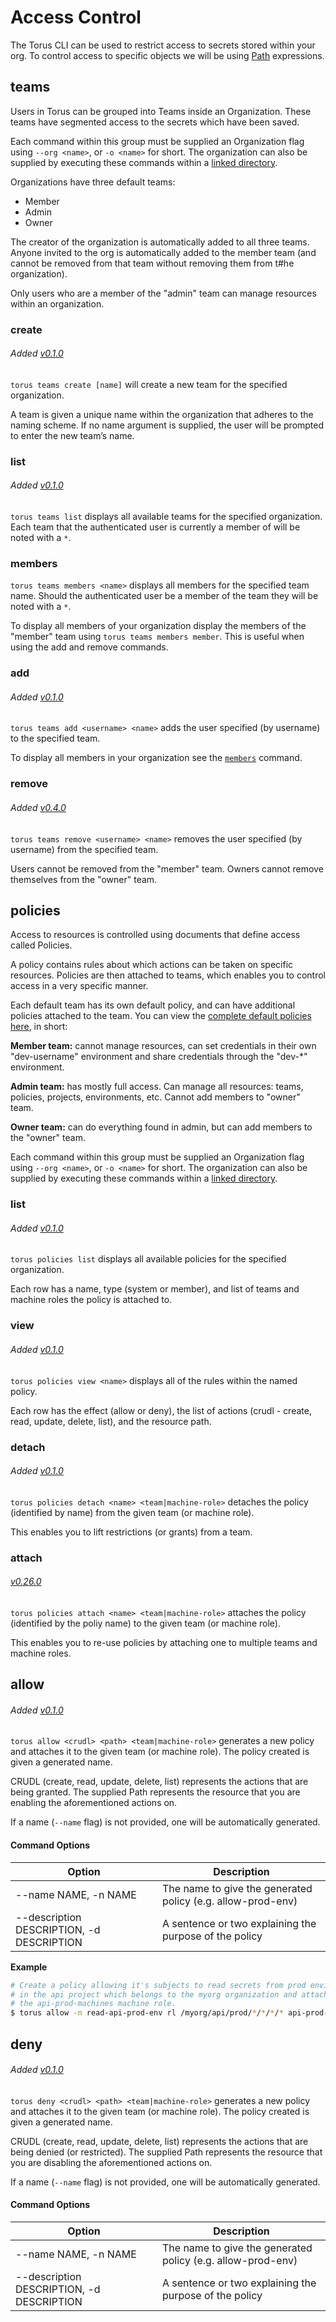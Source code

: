 # Access Control
The Torus CLI can be used to restrict access to secrets stored within your org. To control access to specific objects we will be using [Path](../concepts/path.md) expressions.

## teams
Users in Torus can be grouped into Teams inside an Organization. These teams have segmented access to the secrets which have been saved.

Each command within this group must be supplied an Organization flag using `--org <name>`, or `-o <name>` for short. The organization can also be supplied by executing these commands within a [linked directory](./project-structure.md#link).

Organizations have three default teams:
- Member
- Admin
- Owner

The creator of the organization is automatically added to all three teams. Anyone invited to the org is automatically added to the member team (and cannot be removed from that team without removing them from t#he organization).

Only users who are a member of the "admin" team can manage resources within an organization.

### create
###### Added [v0.1.0](https://github.com/manifoldco/torus-cli/blob/master/CHANGELOG.md)

`torus teams create [name]` will create a new team for the specified organization.

A team is given a unique name within the organization that adheres to the naming scheme. If no name argument is supplied, the user will be prompted to enter the new team’s name.

### list
###### Added [v0.1.0](https://github.com/manifoldco/torus-cli/blob/master/CHANGELOG.md)

`torus teams list` displays all available teams for the specified organization. Each team that the authenticated user is currently a member of will be noted with a `*`.

### members
`torus teams members <name>` displays all members for the specified team name. Should the authenticated user be a member of the team they will be noted with a `*`.

To display all members of your organization display the members of the "member" team using `torus teams members member`. This is useful when using the add and remove commands.

### add
###### Added [v0.1.0](https://github.com/manifoldco/torus-cli/blob/master/CHANGELOG.md)

`torus teams add <username> <name>` adds the user specified (by username) to the specified team.

To display all members in your organization see the [`members`](./#members) command.

### remove
###### Added [v0.4.0](https://github.com/manifoldco/torus-cli/blob/master/CHANGELOG.md)

`torus teams remove <username> <name>` removes the user specified (by username) from the specified team.

Users cannot be removed from the "member" team. Owners cannot remove themselves from the "owner" team.

## policies
Access to resources is controlled using documents that define access called Policies.

A policy contains rules about which actions can be taken on specific resources. Policies are then attached to teams, which enables you to control access in a very specific manner.

Each default team has its own default policy, and can have additional policies attached to the team. You can view the [complete default policies here](../concepts/policies.md), in short:

**Member team:** cannot manage resources, can set credentials in their own "dev-username" environment and share credentials through the "dev-\*"
environment.

**Admin team:** has mostly full access. Can manage all resources: teams, policies, projects, environments, etc. Cannot add members to "owner" team.

**Owner team:** can do everything found in admin, but can add members to the "owner" team.

Each command within this group must be supplied an Organization flag using `--org <name>`, or `-o <name>` for short. The organization can also be supplied by executing these commands within a [linked directory](./project-structure.md#link).

### list
###### Added [v0.1.0](https://github.com/manifoldco/torus-cli/blob/master/CHANGELOG.md)

`torus policies list` displays all available policies for the specified organization.

Each row has a name, type (system or member), and list of teams and machine roles the policy is attached to.

### view
###### Added [v0.1.0](https://github.com/manifoldco/torus-cli/blob/master/CHANGELOG.md)

`torus policies view <name>` displays all of the rules within the named policy.

Each row has the effect (allow or deny), the list of actions (crudl - create, read, update, delete, list), and the resource path.

### detach
###### Added [v0.1.0](https://github.com/manifoldco/torus-cli/blob/master/CHANGELOG.md)

`torus policies detach <name> <team|machine-role>` detaches the policy (identified by name) from the given team (or machine role).

This enables you to lift restrictions (or grants) from a team.

### attach
###### [v0.26.0](https://github.com/manifoldco/torus-cli/blob/master/CHANGELOG.md)

`torus policies attach <name> <team|machine-role>` attaches the policy (identified by the poliy name) to the given team (or machine role).

This enables you to re-use policies by attaching one to multiple teams and machine roles.

## allow
###### Added [v0.1.0](https://github.com/manifoldco/torus-cli/blob/master/CHANGELOG.md)

`torus allow <crudl> <path> <team|machine-role>` generates a new policy and attaches it to the given team (or machine role). The policy created is given a generated name.

CRUDL (create, read, update, delete, list) represents the actions that are being granted. The supplied Path represents the resource that you are enabling the aforementioned actions on.

If a name (`--name` flag) is not provided, one will be automatically generated.

#### Command Options

  Option | Description
  ----   | -----
  --name NAME, -n NAME | The name to give the generated policy (e.g. allow-prod-env)
  --description DESCRIPTION, -d DESCRIPTION | A sentence or two explaining the purpose of the policy

**Example**

```bash
# Create a policy allowing it's subjects to read secrets from prod environment
# in the api project which belongs to the myorg organization and attach it to
# the api-prod-machines machine role.
$ torus allow -n read-api-prod-env rl /myorg/api/prod/*/*/*/* api-prod-machines
```

## deny
###### Added [v0.1.0](https://github.com/manifoldco/torus-cli/blob/master/CHANGELOG.md)

`torus deny <crudl> <path> <team|machine-role>` generates a new policy and attaches it to the given team (or machine role). The policy created is given a generated name.

CRUDL (create, read, update, delete, list) represents the actions that are being denied (or restricted). The supplied Path represents the resource that you are disabling the aforementioned actions on.

If a name (`--name` flag) is not provided, one will be automatically generated.

#### Command Options

  Option | Description
  ----   | -----
  --name NAME, -n NAME | The name to give the generated policy (e.g. allow-prod-env)
  --description DESCRIPTION, -d DESCRIPTION | A sentence or two explaining the purpose of the policy

